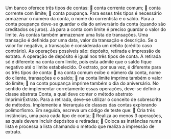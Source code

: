 Um banco oferece três tipos de contas:
 conta corrente comum;
 conta corrente com limite;
 conta poupança.
Para esses três tipos é necessário armazenar o número da conta, o nome do
correntista e o saldo. Para a conta poupança deve-se guardar o dia do aniversário da
conta (quando são creditados os juros). Já para a conta com limite é preciso guardar o
valor do limite.
As contas também armazenam uma lista de transações. Uma transação é definida por
uma data, valor da transação e descrição. Se o valor for negativo, a transação é
considerada um débito (crédito caso contrário).
As operações possíveis são: depósito, retirada e impressão de extrato. A operação de
depósito é igual nos três tipos de conta. A retirada só é diferente na conta com limite,
pois esta admite que o saldo fique negativo até o limite estabelecido. O extrato, por
sua vez, é diferente para os três tipos de conta:
 na conta comum exibe o número da conta, nome do cliente, transações e o
saldo;
 na conta limite imprime também o valor do limite;
 na conta poupança imprime também o dia do aniversário.
No sentido de implementar corretamente essas operações, deve-se definir a classe
abstrata Conta, a qual deve conter o método abstrato ImprimirExtrato. Para a retirada,
deve-se utilizar o conceito de sobrescrita de métodos.
Implemente a hierarquia de classes das contas explorando polimorfismo. Em seguida,
escreva um código de teste que:
 Cria três instâncias, uma para cada tipo de conta;
 Realiza ao menos 3 operações, as quais devem incluir depósitos e retiradas;
 Coloca as instâncias numa lista e processa a lista chamando o método que
realiza a impressão de extrato.

